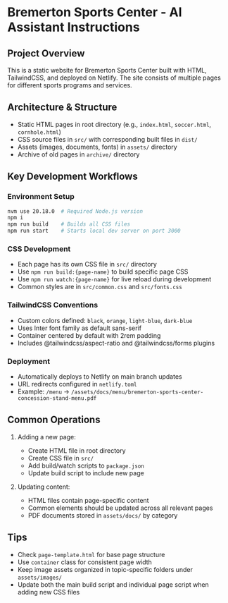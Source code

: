 # Bremerton Sports Center - AI Assistant Instructions

## Project Overview
This is a static website for Bremerton Sports Center built with HTML, TailwindCSS, and deployed on Netlify. The site consists of multiple pages for different sports programs and services.

## Architecture & Structure
- Static HTML pages in root directory (e.g., `index.html`, `soccer.html`, `cornhole.html`)
- CSS source files in `src/` with corresponding built files in `dist/`
- Assets (images, documents, fonts) in `assets/` directory
- Archive of old pages in `archive/` directory

## Key Development Workflows

### Environment Setup
```bash
nvm use 20.18.0  # Required Node.js version
npm i
npm run build    # Builds all CSS files
npm run start    # Starts local dev server on port 3000
```

### CSS Development
- Each page has its own CSS file in `src/` directory
- Use `npm run build:{page-name}` to build specific page CSS
- Use `npm run watch:{page-name}` for live reload during development
- Common styles are in `src/common.css` and `src/fonts.css`

### TailwindCSS Conventions
- Custom colors defined: `black`, `orange`, `light-blue`, `dark-blue`
- Uses Inter font family as default sans-serif
- Container centered by default with 2rem padding
- Includes @tailwindcss/aspect-ratio and @tailwindcss/forms plugins

### Deployment
- Automatically deploys to Netlify on main branch updates
- URL redirects configured in `netlify.toml`
- Example: `/menu` → `/assets/docs/menu/bremerton-sports-center-concession-stand-menu.pdf`

## Common Operations
1. Adding a new page:
   - Create HTML file in root directory
   - Create CSS file in `src/`
   - Add build/watch scripts to `package.json`
   - Update build script to include new page

2. Updating content:
   - HTML files contain page-specific content
   - Common elements should be updated across all relevant pages
   - PDF documents stored in `assets/docs/` by category

## Tips
- Check `page-template.html` for base page structure
- Use `container` class for consistent page width
- Keep image assets organized in topic-specific folders under `assets/images/`
- Update both the main build script and individual page script when adding new CSS files
